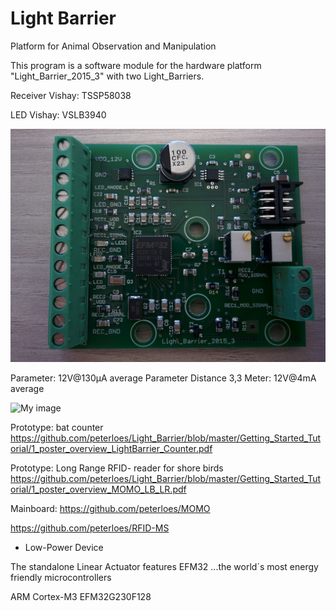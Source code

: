 ﻿# Light Barrier

Platform for Animal Observation and Manipulation 

This program is a software module for the hardware platform
"Light_Barrier_2015_3" with two Light_Barriers.

Receiver Vishay: TSSP58038

LED Vishay: VSLB3940

![My image](https://github.com/peterloes/Light_Barrier/blob/master/Getting_Started_Tutorial/2_Electronic_board.jpg)

Parameter: 12V@130µA average
Parameter Distance 3,3 Meter: 12V@4mA average

![My image](https://github.com/peterloes/Light_Barrier/blob/master/Getting_Started_Tutorial/2_Mechanik_Sensor_1.JPG)

Prototype: bat counter
https://github.com/peterloes/Light_Barrier/blob/master/Getting_Started_Tutorial/1_poster_overview_LightBarrier_Counter.pdf

Prototype: Long Range RFID- reader for shore birds 
https://github.com/peterloes/Light_Barrier/blob/master/Getting_Started_Tutorial/1_poster_overview_MOMO_LB_LR.pdf

Mainboard:
https://github.com/peterloes/MOMO

https://github.com/peterloes/RFID-MS

 - Low-Power Device

The standalone Linear Actuator features EFM32 ...the world´s most energy friendly microcontrollers

ARM Cortex-M3 EFM32G230F128
